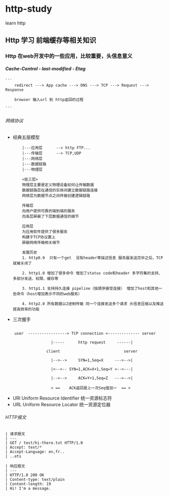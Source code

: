# http-study
learn http

## Http 学习 前端缓存等相关知识

### Http 在web开发中的一些应用，比较重要，头信息意义

##### Cache-Control - last-modified - Etag

    ```
        redirect ---> App cache ---> DNS ---> TCP ---> Request ---> Response

        browser 输入url 到 http返回的过程

    ```

###### 网络协议

+ 经典五层模型
    ```
        |---应用层      --> http FTP...        
        |---传输层      --> TCP,UDP       
        |---网络层             
        |---数据链路           
        |---物理层 

        <低三层>
        物理层主要是定义物理设备如何让传输数据
        数据链路层在通信的实体间建立数据链路连接
        网络层为数据节点之间传输创建逻辑链路

        传输层
        向用户提供可靠的端到端的服务
        向高层屏蔽了下层数据通信的细节

        应用层
        为应用软件提供了很多服务
        构建于TCP协议置上
        屏蔽网络传输相关细节

        发展历史
        1. http0.9  只有一个get  没有header等描述信息 服务器发送完毕之后，TCP就被关闭了

        2. http1.0 增加了很多命令 增加了status code和header 多字符集的支持、多部分发送、权限、缓存等

        3. http1.1 支持持久连接 pipeline（按顺序接受连接） 增加了host和其他一些命令（host增加表示不同的web服务）

        4. http2.0 所有数据以2进制传输 同一个连接发送多个请求 头信息压缩以及推送提高效率的功能 

    ```
+ 三次握手

```

    user  -----------------> TCP connection <-------------- server

                    |-----      http request     ------|

                  client                            server

                    |-->-->     SYN=1,Seq=X     --->-->|

                    |<--<-- SYN=1,ACK=X+1,Seq=Y <--<---|

                    |-->-->     ACK=Y+1,Seq=Z   --->-->|

                    < ==    ACK返回是上一次Seq值加一  == > 

```

+ URI Uniform Resource Identifier 统一资源标志符
+ URL Uniform Resource Locator 统一资源定位器

###### HTTP报文

    | 请求报文 
    | ---
    | GET / test/hi-there.txt HTTP/1.0 
    | Accept: text/* 
    | Accept-Language: en,fr.. 
    | ..ets 

    | 响应报文 
    | ---
    | HTTP/1.0 200 OK 
    | Content-type: text/plain 
    | Content-length: 19 
    | Hi! I'm a message. 


